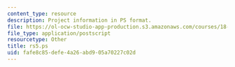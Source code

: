 ```yaml
---
content_type: resource
description: Project information in PS format.
file: https://ol-ocw-studio-app-production.s3.amazonaws.com/courses/18-06ci-linear-algebra-communications-intensive-spring-2004/fafe8c85defe4a26abd905a70227c02d_rs5.ps
file_type: application/postscript
resourcetype: Other
title: rs5.ps
uid: fafe8c85-defe-4a26-abd9-05a70227c02d
---
```

